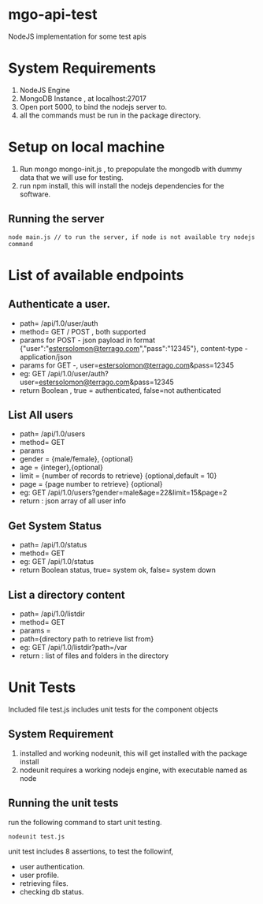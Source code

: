 mgo-api-test
============

NodeJS implementation for some test apis

System Requirements
===================

1. NodeJS Engine
2. MongoDB Instance , at localhost:27017
3. Open port 5000, to bind the nodejs server to.
4. all the commands must be run in the package directory.

Setup on local machine
======================

1. Run mongo mongo-init.js , to prepopulate the mongodb with dummy data that we will use for testing.
2. run npm install, this will install the nodejs dependencies for the software.

Running the server
------------------
	node main.js // to run the server, if node is not available try nodejs command

List of available endpoints
===========================

Authenticate a user.
-----------------------
- path= /api/1.0/user/auth
- method= GET / POST , both supported
- params for POST - json payload in format {"user":"estersolomon@terrago.com","pass":"12345"}, content-type -application/json
- params for GET -, user=estersolomon@terrago.com&pass=12345
- eg: GET /api/1.0/user/auth?user=estersolomon@terrago.com&pass=12345
- return Boolean , true = authenticated, false=not authenticated

List All users
-----------------
- path= /api/1.0/users
- method= GET
- params
- gender = {male/female}, {optional}
- age = {integer},{optional}
- limit = {number of records to retrieve} {optional,default = 10}
- page = {page number to retrieve} {optional}
- eg: GET /api/1.0/users?gender=male&age=22&limit=15&page=2
- return : json array of all user info

Get System Status
-----------------
- path= /api/1.0/status
- method= GET
- eg: GET /api/1.0/status
- return Boolean status, true= system ok, false= system down

List a directory content
-------------------------
- path= /api/1.0/listdir
- method= GET
- params =
- path={directory path to retrieve list from}
- eg: GET /api/1.0/listdir?path=/var
- return : list of files and folders in the directory

Unit Tests
===========

Included file test.js includes unit tests for the component objects

System Requirement
-------------------

1. installed and working nodeunit, this will get installed with the package install
2. nodeunit requires a working nodejs engine, with executable named as node

Running the unit tests
-----------------------
run the following command to start unit testing.

	nodeunit test.js

unit test includes 8 assertions, to test the followinf, 
- user authentication.
- user profile.
- retrieving files.
- checking db status.